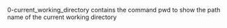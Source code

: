 0-current_working_directory contains the command pwd to show the path name of the current working directory

